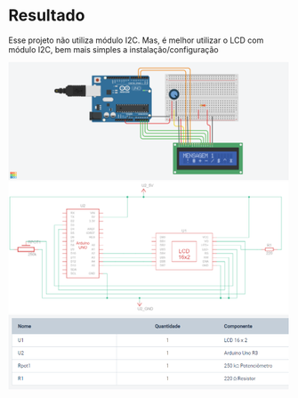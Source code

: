 # Resultado

Esse projeto não utiliza módulo I2C. Mas, é melhor utilizar o LCD com módulo I2C, bem mais simples a instalação/configuração

![Circuito](Circuito.png)
![Esquema](Esquema.png)
![Componentes](Componentes.png)

